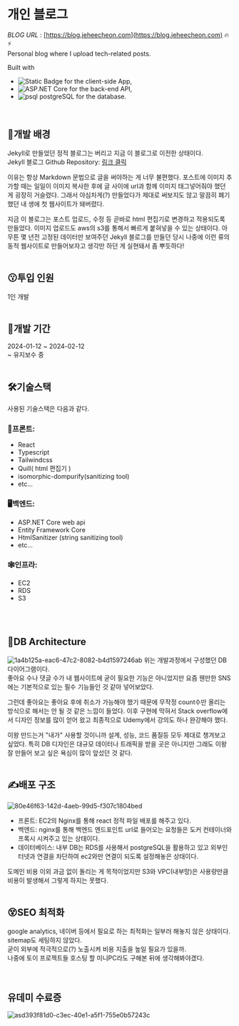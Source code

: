 # 개인 블로그
*BLOG URL* : [https://blog.jeheecheon.com](https://blog.jeheecheon.com) 🔥⚡  
Personal blog where I upload tech-related posts.

Built with 
- ![Static Badge](https://img.shields.io/badge/React-61DAFB?logo=React&logoColor=black&style=flat-square) for the client-side App,
- ![ASP.NET Core](https://img.shields.io/badge/ASP.NET_Core-512BD4?logo=.net&logoColor=white&style=flat-square) for the back-end API,
- ![psql](https://img.shields.io/badge/psql-003B57?logo=postgresql&logoColor=white&style=flat-square) postgreSQL for the database.  
<br />


## 🥁개발 배경
Jekyll로 만들었던 정적 블로그는 버리고 지금 이 블로그로 이전한 상태이다.  
Jekyll 블로그 Github Repository: <a href="https://github.com/jeheecheon/jeheecheon.github.io">링크 클릭</a>  

이유는 항상 Markdown 문법으로 글을 써야하는 게 너무 불편했다. 포스트에 이미지 추가할 때는 일일이 이미지 복사한 후에 글 사이에 url과 함께 이미지 태그넣어줘야 했던 게 굉장히 거슬렸다. 그래서 야심차게(?) 만들었다가 제대로 써보지도 않고 말끔히 폐기했던 내 생에 첫 웹사이트가 돼버렸다.  

지금 이 블로그는 포스트 업로드, 수정 등 곧바로 html 편집기로 변경하고 적용되도록 만들었다. 이미지 업로드도 aws의 s3를 통해서 빠르게 붙혀넣을 수 있는 상태이다. 아무튼 몇 년전 고정된 데이터만 보여주던 Jekyll 블로그를 만들던 당시 나중에 이런 류의 동적 웹사이트로 만들어보자고 생각만 하던 게 실현돼서 좀 뿌듯하다!
<br />
<br />

## 😗투입 인원
1인 개발
<br />
<br />

## 🔨개발 기간
2024-01-12 ~ 2024-02-12  
~ 유지보수 중
<br />
<br />

## 🛠️기술스택
사용된 기술스택은 다음과 같다.  
### 🎨프론트:
- React
- Typescript
- Tailwindcss
- Quill( html 편집기 )
- isomorphic-dompurify(sanitizing tool)
- etc...

### 🖥️백엔드:
- ASP.NET Core web api
- Entity Framework Core
- HtmlSanitizer (string sanitizing tool)
- etc...

### 🕸️인프라:
- EC2
- RDS
- S3
<br />
<br />

## 💾DB Architecture
![1a4b125a-eac6-47c2-8082-b4d1597246ab](https://github.com/jeheecheon/jeheecheon-blog/assets/62019774/22b95786-5eb3-4ace-8930-83399b44c170)
위는 개발과정에서 구성했던 DB 다이어그램이다.  
좋아요 수나 댓글 수가 내 웹사이트에 굳이 필요한 기능은 아니었지만 요즘 웬만한 SNS에는 기본적으로 있는 필수 기능들인 것 같아 넣어보았다.  

그런데 좋아요는 좋아요 후에 취소가 가능해야 했기 때문에 무작정 count수만 올리는 방식으로 해서는 안 될 것 같은 느낌이 들었다. 이후 구현에 막혀서 Stack overflow에서 디자인 정보를 많이 얻어 왔고 최종적으로 Udemy에서 강의도 하나 완강해야 했다.  

이왕 만드는거 "내가" 사용할 것이니까 설계, 성능, 코드 품질등 모두 제대로 챙겨보고 싶었다. 특히 DB 디자인은 대규모 데이터나 트래픽을 받을 곳은 아니지만 그래도 이왕 잘 만들어 보고 싶은 욕심이 많이 앞섰던 것 같다.
<br />
<br />

## ✍️배포 구조
![80e46f63-142d-4aeb-99d5-f307c1804bed](https://github.com/jeheecheon/blog/assets/62019774/568efcd5-dab2-4464-a401-a31153393458)
- 프론트: EC2의 Nginx를 통해 react 정적 파일 배포를 해주고 있다.
- 백엔드: nginx를 통해 백엔드 엔드포인트 url로 들어오는 요청들은 도커 컨테이너와 프록시 시켜주고 있는 상태이다.
- 데이터베이스: 내부 DB는 RDS를 사용해서 postgreSQL을 활용하고 있고 외부인터넷과 연결을 차단하여 ec2와만 연결이 되도록 설정해놓은 상태이다.

도메인 비용 이외 과금 없이 돌리는 게 목적이었지만 S3와 VPC(내부망)은 사용량만큼 비용이 발생해서 그렇게 하지는 못했다.
<br/>
<br/>

## 😵SEO 최적화
google analytics, 네이버 등에서 필요로 하는 최적화는 일부러 해놓지 않은 상태이다. sitemap도 세팅하지 않았다.  
굳이 외부에 적극적으로(?) 노출시켜 비용 지출을 높일 필요가 있을까.  
나중에 토이 프로젝트들 호스팅 할 미니PC라도 구해본 뒤에 생각해봐야겠다.  
<br/>
<br/>

## 유데미 수료증
![asd393f81d0-c3ec-40e1-a5f1-755e0b57243c](https://github.com/jeheecheon/blog/assets/62019774/010f925a-0e54-44c7-912c-255d04b1076d)

